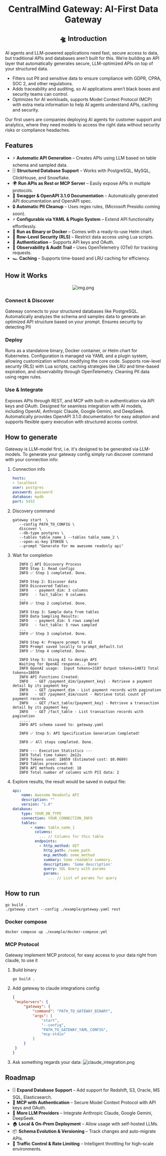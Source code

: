 <h1 align="center">CentralMind Gateway: AI-First Data Gateway</h1>

<div align="center">

## 🛸 Introduction

</div>

AI agents and LLM-powered applications need fast, secure access to data, but traditional APIs and databases aren’t built for this. We’re building an API layer that automatically generates secure, LLM-optimized APIs on top of your structured data.

- Filters out PII and sensitive data to ensure compliance with GDPR, CPRA, SOC 2, and other regulations.
- Adds traceability and auditing, so AI applications aren’t black boxes and security teams can control.
- Optimizes for AI workloads, supports Model Context Protocol (MCP) with extra meta information to help AI agents understand APIs, caching and security.

Our first users are companies deploying AI agents for customer support and analytics, where they need models to access the right data without security risks or compliance headaches.




## Features
- ⚡ **Automatic API Generation** – Creates APIs using LLM based on table schema and sampled data.
- 🗄️ **Structured Database Support** – Works with PostgreSQL, MySQL, ClickHouse, and Snowflake.
- 🌍 **Run APIs as Rest or MCP Server** – Easily expose APIs in multiple protocols.
- 📜 **Swagger & OpenAPI 3.1.0 Documentation** – Automatically generated API documentation and OpenAPI spec.
- 🔒 **Automatic PII Cleanup** – Uses regex rules, (Microsoft Presidio coming soon).
- ⚡ **Configurable via YAML & Plugin System** – Extend API functionality effortlessly.
- 🐳 **Run as Binary or Docker** – Comes with a ready-to-use Helm chart.
- 🔑 **Row-Level Security (RLS)** – Restrict data access using Lua scripts.
- 🔐 **Authentication** – Supports API keys and OAuth.
- 👀 **Observability & Audit Trail** – Uses OpenTelemetry (OTel) for tracking requests.
- 🏎️ **Caching** – Supports time-based and LRU caching for efficiency.

## How it Works

<div align="center">

![img.png](assets/diagram.png)

</div>

### Connect & Discover  
Gateway connects to your structured databases like PostgreSQL. Automatically analyzes the schema and samples data to generate an optimized API structure based on your prompt. Ensures security by detecting PII

### Deploy  
Runs as a standalone binary, Docker container, or Helm chart for Kubernetes. Configuration is managed via YAML and a plugin system, allowing customization without modifying the core code. Supports row-level security (RLS) with Lua scripts, caching strategies like LRU and time-based expiration, and observability through OpenTelemetry. Cleaning PII data using regex rules.   

### Use & Integrate  
Exposes APIs through REST, and MCP with built-in authentication via API keys and OAuth. Designed for seamless integration with AI models, including OpenAI, Anthropic Claude, Google Gemini, and DeepSeek. Automatically provides OpenAPI 3.1.0 documentation for easy adoption and supports flexible query execution with structured access control.  


## How to generate

Gateway is LLM-model first, i.e. it's designed to be generated via LLM-models.
To generate your gateway config simply run discover command with your connection info:

1. Connection info
   ```yaml
   hosts:
   - localhost
   user: postgres
   password: password
   database: mydb
   port: 5432
   ```
2. Discovery command
   ```shell
   gateway start  \
      --config PATH_TO_CONFIG \
      discover \
      --db-type postgres \
      --tables table_name_1 --tables table_name_2 \ 
      --open-ai-key $TOKEN \
      --prompt "Generate for me awesome readonly api"
   ```
3. Wait for completion
   ```shell
      INFO 🚀 API Discovery Process
      INFO Step 1: Read configs
      INFO ✅ Step 1 completed. Done.

      INFO Step 2: Discover data
      INFO Discovered Tables:
      INFO   - payment_dim: 3 columns
      INFO   - fact_table: 9 columns
      ...
      INFO ✅ Step 2 completed. Done.

      INFO Step 3: Sample data from tables
      INFO Data Sampling Results:
      INFO   - payment_dim: 5 rows sampled
      INFO   - fact_table: 5 rows sampled
      ...
      INFO ✅ Step 3 completed. Done.

      INFO Step 4: Prepare prompt to AI
      INFO Prompt saved locally to prompt_default.txt
      INFO ✅ Step 4 completed. Done.

      INFO Step 5: Using AI to design API
      Waiting for OpenAI response... Done!     
      INFO OpenAI usage:  Input tokens=3187 Output tokens=14872 Total tokens=18059
      INFO API Functions Created:
      INFO   - GET /payment_dim/{payment_key} - Retrieve a payment detail by its payment key
      INFO   - GET /payment_dim - List payment records with pagination
      INFO   - GET /payment_dim/count - Retrieve total count of payment records
      INFO   - GET /fact_table/{payment_key} - Retrieve a transaction detail by its payment key
      INFO   - GET /fact_table - List transaction records with pagination
      .....
      INFO API schema saved to: gateway.yaml

      INFO ✅ Step 5: API Specification Generation Completed!

      INFO ✅ All steps completed. Done.

      INFO --- Execution Statistics ---
      INFO Total time taken: 2m12s
      INFO Tokens used: 18059 (Estimated cost: $0.0689)
      INFO Tables processed: 6
      INFO API methods created: 18
      INFO Total number of columns with PII data: 2
   ```
4. Explore results, the result would be saved in output file:
   ```yaml
   api:
       name: Awesome Readonly API
       description: ""
       version: "1.0"
   database:
       type: YOUR_DB_TYPE
       connection: YOUR_CONNECTION_INFO
       tables:
           - name: table_name_1
             columns:
               ... // Columns for this table
             endpoints:
               - http_method: GET
                 http_path: /some_path
                 mcp_method: some_method
                 summary: Some readable summary.
                 description: 'Some description'
                 query: SQL Query with params
                 params:
                   ... // List of params for query
   ```


## How to run

```shell
go build .
./gateway start --config ./example/gateway.yaml rest
```

### Docker compose

```shell
docker compose up ./example/docker-compose.yml
```

### MCP Protocol

Gateway implement MCP protocol, for easy access to your data right from claude, to use it

1. Build binary
    ```shell
    go build .
    ```
2. Add gateway to claude integrations config:
   ```json
   {
    "mcpServers": {
        "gateway": {
            "command": "PATH_TO_GATEWAY_BINARY",
            "args": [
                "start", 
                "--config",
                "PATH_TO_GATEWAY_YAML_CONFIG", 
                "mcp-stdio"
            ]
        }
    }
   }
   ```
3. Ask something regards your data:
   ![claude_integration.png](./assets/claude_integration.png)

## Roadmap
- 🗄️ **Expand Database Support** – Add support for Redshift, S3, Oracle, MS SQL, Elasticsearch.
- 🔐 **MCP with Authentication** – Secure Model Context Protocol with API keys and OAuth.
- 🤖 **More LLM Providers** – Integrate Anthropic Claude, Google Gemini, DeepSeek.
- 🏠 **Local & On-Prem Deployment** – Allow usage with self-hosted LLMs.
- 📦 **Schema Evolution & Versioning** – Track changes and auto-migrate APIs.
- 🚦 **Traffic Control & Rate Limiting** – Intelligent throttling for high-scale environments.
